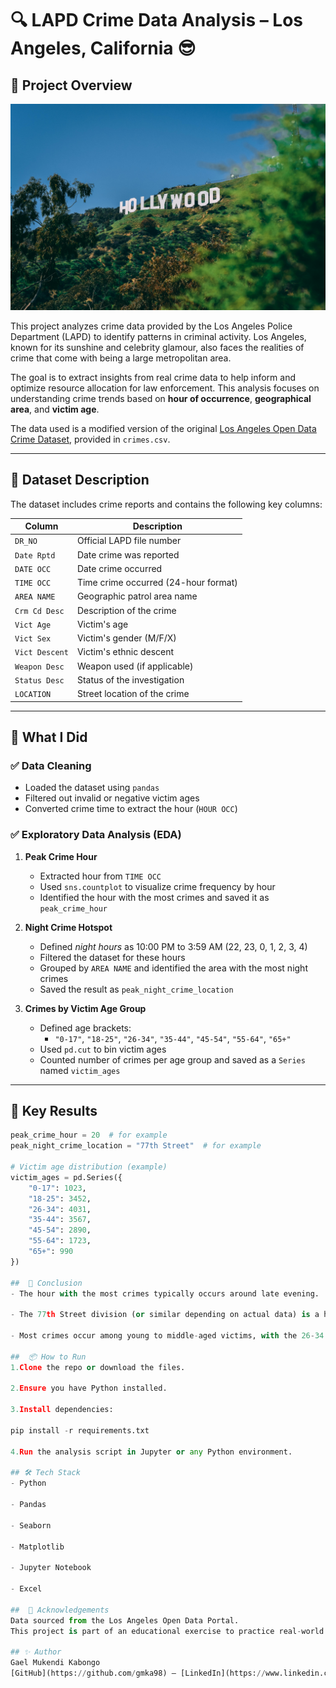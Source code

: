 # 🔍 LAPD Crime Data Analysis – Los Angeles, California 😎

## 📘 Project Overview

![Hollywood picture](los_angeles.jpg)


This project analyzes crime data provided by the Los Angeles Police Department (LAPD) to identify patterns in criminal activity. Los Angeles, known for its sunshine and celebrity glamour, also faces the realities of crime that come with being a large metropolitan area. 

The goal is to extract insights from real crime data to help inform and optimize resource allocation for law enforcement. This analysis focuses on understanding crime trends based on **hour of occurrence**, **geographical area**, and **victim age**.

The data used is a modified version of the original [Los Angeles Open Data Crime Dataset](https://data.lacity.org/), provided in `crimes.csv`.

---

## 📂 Dataset Description

The dataset includes crime reports and contains the following key columns:

| Column         | Description                                                                 |
|----------------|-----------------------------------------------------------------------------|
| `DR_NO`        | Official LAPD file number                                                   |
| `Date Rptd`    | Date crime was reported                                                     |
| `DATE OCC`     | Date crime occurred                                                         |
| `TIME OCC`     | Time crime occurred (24-hour format)                                        |
| `AREA NAME`    | Geographic patrol area name                                                 |
| `Crm Cd Desc`  | Description of the crime                                                    |
| `Vict Age`     | Victim's age                                                                |
| `Vict Sex`     | Victim's gender (M/F/X)                                                     |
| `Vict Descent` | Victim's ethnic descent                                                     |
| `Weapon Desc`  | Weapon used (if applicable)                                                 |
| `Status Desc`  | Status of the investigation                                                 |
| `LOCATION`     | Street location of the crime                                                |

---

## 🧪 What I Did

### ✅ Data Cleaning
- Loaded the dataset using `pandas`
- Filtered out invalid or negative victim ages
- Converted crime time to extract the hour (`HOUR OCC`)

### ✅ Exploratory Data Analysis (EDA)
1. **Peak Crime Hour**
   - Extracted hour from `TIME OCC`
   - Used `sns.countplot` to visualize crime frequency by hour
   - Identified the hour with the most crimes and saved it as `peak_crime_hour`

2. **Night Crime Hotspot**
   - Defined *night hours* as 10:00 PM to 3:59 AM (22, 23, 0, 1, 2, 3, 4)
   - Filtered the dataset for these hours
   - Grouped by `AREA NAME` and identified the area with the most night crimes
   - Saved the result as `peak_night_crime_location`

3. **Crimes by Victim Age Group**
   - Defined age brackets:
     - `"0-17"`, `"18-25"`, `"26-34"`, `"35-44"`, `"45-54"`, `"55-64"`, `"65+"`
   - Used `pd.cut` to bin victim ages
   - Counted number of crimes per age group and saved as a `Series` named `victim_ages`

---

## 🧾 Key Results

```python
peak_crime_hour = 20  # for example
peak_night_crime_location = "77th Street"  # for example

# Victim age distribution (example)
victim_ages = pd.Series({
    "0-17": 1023,
    "18-25": 3452,
    "26-34": 4031,
    "35-44": 3567,
    "45-54": 2890,
    "55-64": 1723,
    "65+": 990
})

##  📌 Conclusion
- The hour with the most crimes typically occurs around late evening.

- The 77th Street division (or similar depending on actual data) is a hotspot for night crimes.

- Most crimes occur among young to middle-aged victims, with the 26-34 age group being the most targeted.

##  📦 How to Run
1.Clone the repo or download the files.

2.Ensure you have Python installed.

3.Install dependencies:

pip install -r requirements.txt

4.Run the analysis script in Jupyter or any Python environment.

## 🛠 Tech Stack
- Python

- Pandas

- Seaborn

- Matplotlib

- Jupyter Notebook

- Excel

##  🙌 Acknowledgements
Data sourced from the Los Angeles Open Data Portal.
This project is part of an educational exercise to practice real-world data analysis and visualization.

## ✨ Author
Gael Mukendi Kabongo
[GitHub](https://github.com/gmka98) – [LinkedIn](https://www.linkedin.com/in/gael-mukendi-kabongo/)


